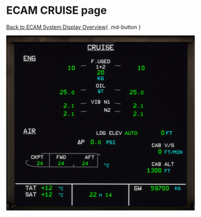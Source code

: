 # ECAM CRUISE page

[Back to ECAM System Display Overview](index.md){ .md-button }

![ECAM CRUISE page](cruise.png "ECAM CRUISE page")

<!-- TODO -->


